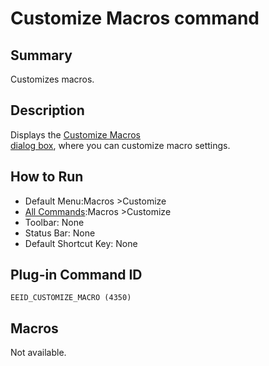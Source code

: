 # Customize Macros command

## Summary

Customizes macros.

## Description

Displays the [Customize Macros \
dialog box](../../dlg/macro_customize/index), where you can customize macro settings.

## How to Run

- Default Menu:Macros \>Customize
- [All Commands](../tools/all_commands):Macros
\>Customize
- Toolbar: None
- Status Bar: None
- Default Shortcut Key: None

## Plug-in Command ID

```
EEID_CUSTOMIZE_MACRO (4350)```

## Macros

Not available.

